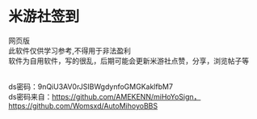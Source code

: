 # 米游社签到
网页版  </br>
此软件仅供学习参考,不得用于非法盈利  </br>
软件为自用软件，写的很乱，后期可能会更新米游社点赞，分享，浏览帖子等</br></br>



ds密码：9nQiU3AV0rJSIBWgdynfoGMGKaklfbM7   </br>
ds密码来自：https://github.com/AMEKENN/miHoYoSign，https://github.com/Womsxd/AutoMihoyoBBS


